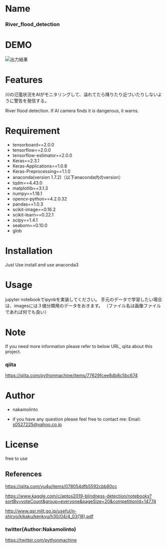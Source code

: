 # Name
### River_flood_detection

# DEMO

![出力結果](https://qiita-user-contents.imgix.net/https%3A%2F%2Fqiita-image-store.s3.ap-northeast-1.amazonaws.com%2F0%2F658518%2F6264f061-4ad7-c407-3850-c67db968830f.png?ixlib=rb-1.2.2&auto=format&gif-q=60&q=75&w=1400&fit=max&s=e7a23e2d047501c505d34d0cf8d0a497
)

# Features

川の氾濫状況をAIがモニタリングして、溢れてたら降りたり近づいたりしないように警告を発信する。

River flood detection. 
If AI camera finds it is dangerous, it warns.

# Requirement

- tensorboard==2.0.0
- tensorflow==2.0.0
- tensorflow-estimator==2.0.0
- Keras==2.3.1
- Keras-Applications==1.0.8
- Keras-Preprocessing==1.1.0
- anaconda(version 1.7.2)（以下anaconda内のversion）
-   tqdm==4.43.0
-   matplotlib==3.1.3
-   numpy==1.18.1
-   opencv-python==4.2.0.32
-   pandas==1.0.3
-   scikit-image==0.16.2
-   scikit-learn==0.22.1
-   scipy==1.4.1
-   seaborn==0.10.0
-   glob



# Installation

Just Use install and use anaconda3


# Usage

jupyter notebookでipynbを実装してください。
手元のデータで学習したい場合は、imagesには３値分類用のデータをおきます。
（ファイル名は画像ファイルであれば何でも良い）

# Note
If you need more information please refer to below URL, qiita about this project.
### qiita
https://qiita.com/pythonmachine/items/77629fcee8db8c5bc674


# Author

- nakamolinto

- if you have any question please feel free to contact me:
Email: s0527225@yahoo.co.jp



# License
free to use

## References

https://qiita.com/yu4u/items/078054dfb5592cbb80cc

https://www.kaggle.com/c/aptos2019-blindness-detection/notebooks?sortBy=voteCount&group=everyone&pageSize=20&competitionId=14774

http://www.qsr.mlit.go.jp/useful/n-shiryo/kikaku/kenkyu/h30/04/4_03(18).pdf

### twitter(Author:Nakamolinto)
https://twitter.com/pythonmachine

